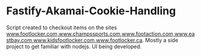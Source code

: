 # Fastify-Akamai-Cookie-Handling
Script created to checkout items on the sites www.footlocker.com,www.champssports.com,www.footaction.com,www.eastbay.com,www.kidsfootlocker.com,www.footlocker.ca. Mostly a side project to get familiar with nodejs. UI being developed.
